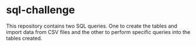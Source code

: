 # sql-challenge
This repository contains two SQL queries. One to create the tables and import data from CSV files and the other to perform specific queries into the tables created. 
